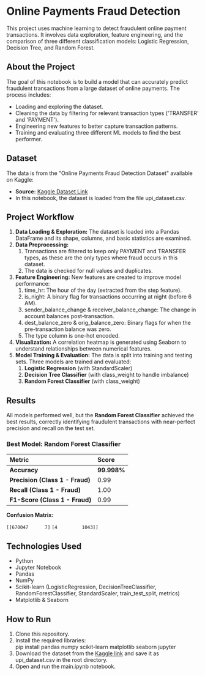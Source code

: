 # Online Payments Fraud Detection
This project uses machine learning to detect fraudulent online payment transactions. It involves data exploration, feature engineering, and the comparison of three different classification models: Logistic Regression, Decision Tree, and Random Forest.
## About the Project
The goal of this notebook is to build a model that can accurately predict fraudulent transactions from a large dataset of online payments. The process includes:

- Loading and exploring the dataset.
- Cleaning the data by filtering for relevant transaction types ('TRANSFER' and 'PAYMENT').
- Engineering new features to better capture transaction patterns.
- Training and evaluating three different ML models to find the best performer.
## Dataset
The data is from the "Online Payments Fraud Detection Dataset" available on Kaggle:

- **Source:** [Kaggle Dataset Link](https://www.kaggle.com/datasets/rupakroy/online-payments-fraud-detection-dataset)
- In this notebook, the dataset is loaded from the file upi\_dataset.csv.
## **Project Workflow**
1. **Data Loading & Exploration:** The dataset is loaded into a Pandas DataFrame and its shape, columns, and basic statistics are examined.
1. **Data Preprocessing:**
   1. Transactions are filtered to keep only PAYMENT and TRANSFER types, as these are the only types where fraud occurs in this dataset.
   1. The data is checked for null values and duplicates.
1. **Feature Engineering:** New features are created to improve model performance:
   1. time\_hr: The hour of the day (extracted from the step feature).
   1. is\_night: A binary flag for transactions occurring at night (before 6 AM).
   1. sender\_balance\_change & receiver\_balance\_change: The change in account balances post-transaction.
   1. dest\_balance\_zero & orig\_balance\_zero: Binary flags for when the pre-transaction balance was zero.
   1. The type column is one-hot encoded.
1. **Visualization:** A correlation heatmap is generated using Seaborn to understand relationships between numerical features.
1. **Model Training & Evaluation:** The data is split into training and testing sets. Three models are trained and evaluated:
   1. **Logistic Regression** (with StandardScaler)
   1. **Decision Tree Classifier** (with class\_weight to handle imbalance)
   1. **Random Forest Classifier** (with class\_weight)
## **Results**
All models performed well, but the **Random Forest Classifier** achieved the best results, correctly identifying fraudulent transactions with near-perfect precision and recall on the test set.
### **Best Model: Random Forest Classifier**

|**Metric**|**Score**|
| :- | :- |
|**Accuracy**|**99.998%**|
|**Precision (Class 1 - Fraud)**|0\.99|
|**Recall (Class 1 - Fraud)**|1\.00|
|**F1-Score (Class 1 - Fraud)**|0\.99|

**Confusion Matrix:**

``[[670047      7]``
``[4         1043]]``
## **Technologies Used**
- Python
- Jupyter Notebook
- Pandas
- NumPy
- Scikit-learn (LogisticRegression, DecisionTreeClassifier, RandomForestClassifier, StandardScaler, train\_test\_split, metrics)
- Matplotlib & Seaborn
## **How to Run**
1. Clone this repository.
1. Install the required libraries:\
   pip install pandas numpy scikit-learn matplotlib seaborn jupyter
1. Download the dataset from the [Kaggle link](https://www.kaggle.com/datasets/rupakroy/online-payments-fraud-detection-dataset) and save it as upi\_dataset.csv in the root directory.
1. Open and run the main.ipynb notebook.
